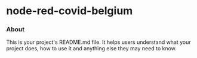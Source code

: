 node-red-covid-belgium
======================

### About

This is your project's README.md file. It helps users understand what your
project does, how to use it and anything else they may need to know.
